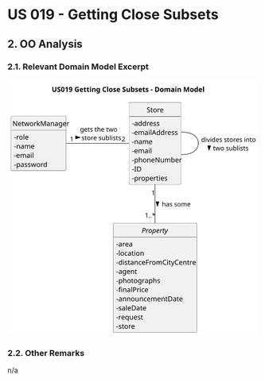 # US 019 - Getting Close Subsets

## 2. OO Analysis

### 2.1. Relevant Domain Model Excerpt

![US019-MD](svg/US019-MD.svg)

### 2.2. Other Remarks

n/a